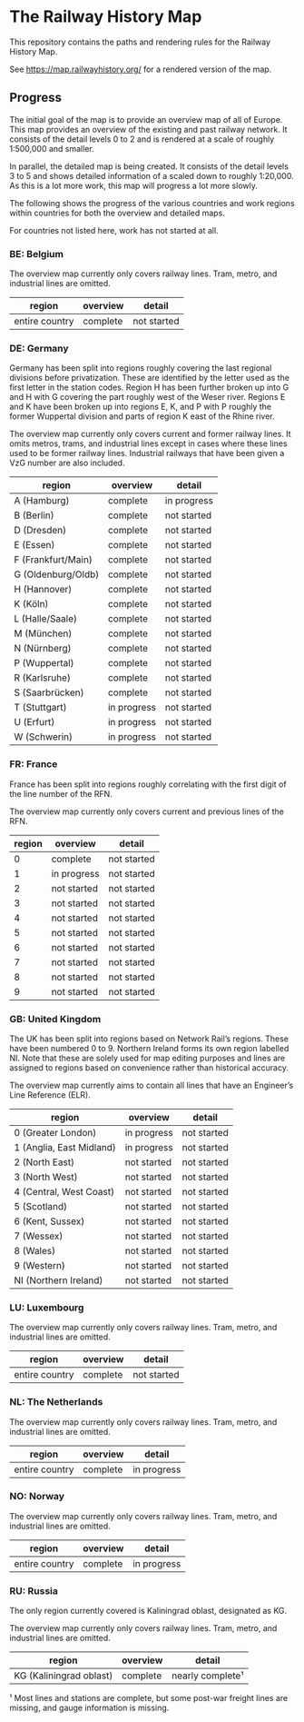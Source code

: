 # The Railway History Map

This repository contains the paths and rendering rules for the Railway
History Map.

See https://map.railwayhistory.org/ for a rendered version of the map.

## Progress

The initial goal of the map is to provide an overview map of all of
Europe. This map provides an overview of the existing and past railway
network. It consists of the detail levels 0 to 2 and is rendered at a
scale of roughly 1:500,000 and smaller.

In parallel, the detailed map is being created. It consists of the detail
levels 3 to 5 and shows detailed information of a scaled down to roughly
1:20,000. As this is a lot more work, this map will progress a lot more
slowly.

The following shows the progress of the various countries and work regions
within countries for both the overview and detailed maps.

For countries not listed here, work has not started at all.


### BE: Belgium

The overview map currently only covers railway lines. Tram, metro, and
industrial lines are omitted.

| region         | overview | detail      |
| -------------- | -------- | ----------- |
| entire country | complete | not started |


### DE: Germany

Germany has been split into regions roughly covering the last regional
divisions before privatization. These are identified by the letter used as
the first letter in the station codes. Region H has been further broken up
into G and H with G covering the part roughly west of the Weser river.
Regions E and K have been broken up into regions E, K, and P with P roughly
the former Wuppertal division and parts of region K east of the Rhine
river.

The overview map currently only covers current and former railway lines.
It omits metros, trams, and industrial lines except in cases where these
lines used to be former railway lines. Industrial railways that have been
given a VzG number are also included.

| region             | overview    | detail      |
| ------------------ | ----------- | ----------- |
| A (Hamburg)        | complete    | in progress |
| B (Berlin)         | complete    | not started |
| D (Dresden)        | complete    | not started |
| E (Essen)          | complete    | not started |
| F (Frankfurt/Main) | complete    | not started |
| G (Oldenburg/Oldb) | complete    | not started |
| H (Hannover)       | complete    | not started |
| K (Köln)           | complete    | not started |
| L (Halle/Saale)    | complete    | not started |
| M (München)        | complete    | not started |
| N (Nürnberg)       | complete    | not started |
| P (Wuppertal)      | complete    | not started |
| R (Karlsruhe)      | complete    | not started |
| S (Saarbrücken)    | complete    | not started |
| T (Stuttgart)      | in progress | not started |
| U (Erfurt)         | in progress | not started |
| W (Schwerin)       | in progress | not started |


### FR: France

France has been split into regions roughly correlating with the first
digit of the line number of the RFN.

The overview map currently only covers current and previous lines of the RFN.

| region             | overview    | detail      |
| ------------------ | ----------- | ----------- |
| 0                  | complete    | not started |
| 1                  | in progress | not started |
| 2                  | not started | not started |
| 3                  | not started | not started |
| 4                  | not started | not started |
| 5                  | not started | not started |
| 6                  | not started | not started |
| 7                  | not started | not started |
| 8                  | not started | not started |
| 9                  | not started | not started |


### GB: United Kingdom

The UK has been split into regions based on Network Rail’s regions. These
have been numbered 0 to 9. Northern Ireland forms its own region labelled
NI. Note that these are solely used for map editing purposes and lines are
assigned to regions based on convenience rather than historical accuracy.

The overview map currently aims to contain all lines that have an
Engineer’s Line Reference (ELR).

| region                   | overview    | detail      |
| ------------------------ | ----------- | ----------- |
| 0 (Greater London)       | in progress | not started |
| 1 (Anglia, East Midland) | in progress | not started |
| 2 (North East)           | not started | not started |
| 3 (North West)           | not started | not started |
| 4 (Central, West Coast)  | not started | not started |
| 5 (Scotland)             | not started | not started |
| 6 (Kent, Sussex)         | not started | not started |
| 7 (Wessex)               | not started | not started |
| 8 (Wales)                | not started | not started |
| 9 (Western)              | not started | not started |
| NI (Northern Ireland)    | not started | not started |


### LU: Luxembourg

The overview map currently only covers railway lines. Tram, metro, and
industrial lines are omitted.

| region         | overview | detail      |
| -------------- | -------- | ----------- |
| entire country | complete | not started |


### NL: The Netherlands

The overview map currently only covers railway lines. Tram, metro, and
industrial lines are omitted.

| region         | overview | detail      |
| -------------- | -------- | ----------- |
| entire country | complete | in progress |


### NO: Norway

The overview map currently only covers railway lines. Tram, metro, and
industrial lines are omitted.

| region         | overview | detail      |
| -------------- | -------- | ----------- |
| entire country | complete | in progress |


### RU: Russia

The only region currently covered is Kaliningrad oblast, designated as KG.

The overview map currently only covers railway lines. Tram, metro, and
industrial lines are omitted.

| region                  | overview | detail           |
| ----------------------- | -------- | -----------------|
| KG (Kaliningrad oblast) | complete | nearly complete¹ |

¹ Most lines and stations are complete, but some post-war freight lines are
missing, and gauge information is missing.

